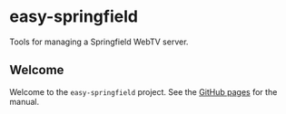easy-springfield
================

Tools for managing a Springfield WebTV server.

Welcome
-------

Welcome to the `easy-springfield` project. See the [GitHub pages](https://dans-knaw.github.io/easy-springfield/) for the manual.
